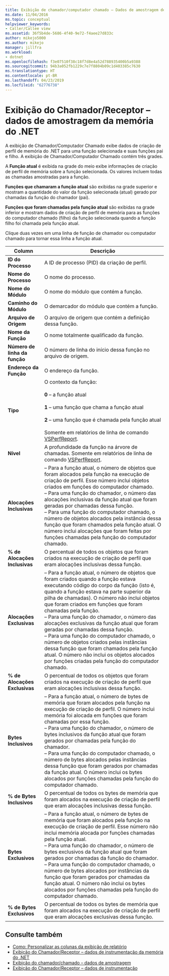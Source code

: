 ```yaml
---
title: Exibição de chamador/computador chamado – Dados de amostragem de memória do .NET | Microsoft Docs
ms.date: 11/04/2016
ms.topic: conceptual
helpviewer_keywords:
- Caller/Callee view
ms.assetid: 36f5b4de-5686-4f40-9e72-f4aee27d833c
author: mikejo5000
ms.author: mikejo
manager: jillfra
ms.workload:
- dotnet
ms.openlocfilehash: f3e07510f38c18f7d8e4a52d788935400b5a9388
ms.sourcegitcommit: 94b3a052fb1229c7e7f8804b09c1d403385c7630
ms.translationtype: HT
ms.contentlocale: pt-BR
ms.lasthandoff: 04/23/2019
ms.locfileid: "62776738"
---
```

# <a name="callercallee-view---net-memory-sampling-data"></a>Exibição do Chamador/Receptor – dados de amostragem da memória do .NET
A exibição de Chamador/Computador Chamado exibe dados de criação de perfil de memória do .NET para uma função selecionada e suas funções pai e filho. A exibição de Chamador/Computador Chamado contém três grades.

 A **Função atual** é exibida na grade do meio exibe informações de criação de perfil de memória sobre a função selecionada. Os valores incluem todas as chamadas amostradas para a função.

 **Funções que chamaram a função atual** são exibidas na grade superior e mostram a quantidade do valor da função selecionada (atual) gerado por chamadas da função do chamador (pai).

 **Funções que foram chamadas pela função atual** são exibidas na grade inferior e mostram dados de criação de perfil de memória para as funções do computador chamado (filho) da função selecionada quando a função filho foi chamada pela função atual.

 Clique duas vezes em uma linha de função de chamador ou computador chamado para tornar essa linha a função atual.

|Column|Descrição|
|------------|-----------------|
|**ID do Processo**|A ID de processo (PID) da criação de perfil.|
|**Nome do Processo**|O nome do processo.|
|**Nome do Módulo**|O nome do módulo que contém a função.|
|**Caminho do Módulo**|O demarcador do módulo que contém a função.|
|**Arquivo de Origem**|O arquivo de origem que contém a definição dessa função.|
|**Nome da Função**|O nome totalmente qualificado da função.|
|**Número de linha da função**|O número de linha do início dessa função no arquivo de origem.|
|**Endereço da Função**|O endereço da função.|
|**Tipo**|O contexto da função:<br /><br /> **0** – a função atual<br /><br /> **1** – uma função que chama a função atual<br /><br /> **2** – uma função que é chamada pela função atual<br /><br /> Somente em relatórios de linha de comando [VSPerfReport](../profiling/vsperfreport.md).|
|**Nível**|A profundidade da função na árvore de chamadas. Somente em relatórios de linha de comando [VSPerfReport](../profiling/vsperfreport.md).|
|**Alocações Inclusivas**|–   Para a função atual, o número de objetos que foram alocados pela função na execução de criação de perfil. Esse número inclui objetos criados em funções do computador chamado.<br />–   Para uma função do chamador, o número das alocações inclusivas da função atual que foram geradas por chamadas dessa função.<br />–   Para uma função do computador chamado, o número de objetos alocados pela instância dessa função que foram chamados pela função atual. O número inclui alocações que foram feitas por funções chamadas pela função do computador chamado.|
|**% de Alocações Inclusivas**|O percentual de todos os objetos que foram criados na execução de criação de perfil que eram alocações inclusivas dessa função.|
|**Alocações Exclusivas**|– Para a função atual, o número de objetos que foram criados quando a função estava executando código do corpo da função (isto é, quando a função estava na parte superior da pilha de chamadas). O número não inclui objetos que foram criados em funções que foram chamadas pela função.<br />–   Para uma função do chamador, o número das alocações exclusivas da função atual que foram geradas por chamadas dessa função.<br />–   Para uma função do computador chamado, o número de objetos criados pelas instâncias dessa função que foram chamados pela função atual. O número não inclui os objetos alocados por funções criadas pela função do computador chamado.|
|**% de Alocações Exclusivas**|O percentual de todos os objetos que foram criados na execução de criação de perfil que eram alocações inclusivas dessa função.|
|**Bytes Inclusivos**|–   Para a função atual, o número de bytes de memória que foram alocados pela função na execução de criação de perfil. O número inclui memória foi alocada em funções que foram chamadas por essa função.<br />–   Para uma função do chamador, o número de bytes inclusivos da função atual que foram gerados por chamadas pela função do chamador.<br />–   Para uma função do computador chamado, o número de bytes alocados pelas instâncias dessa função que foram gerados por chamadas da função atual. O número inclui os bytes alocados por funções chamadas pela função do computador chamado.|
|**% de Bytes Inclusivos**|O percentual de todos os bytes de memória que foram alocados na execução de criação de perfil que eram alocações inclusivas dessa função.|
|**Bytes Exclusivos**|–   Para a função atual, o número de bytes de memória que foram alocados pela função na execução de criação de perfil. Esse número não inclui memória alocada por funções chamadas pela função atual.<br />–   Para uma função do chamador, o número de bytes exclusivos da função atual que foram gerados por chamadas da função do chamador.<br />–   Para uma função do computador chamado, o número de bytes alocados por instâncias da função que foram gerados por chamadas da função atual. O número não inclui os bytes alocados por funções chamadas pela função do computador chamado.|
|**% de Bytes Exclusivos**|O percentual de todos os bytes de memória que foram alocados na execução de criação de perfil que eram alocações exclusivas dessa função.|

## <a name="see-also"></a>Consulte também
- [Como: Personalizar as colunas da exibição de relatório](../profiling/how-to-customize-report-view-columns.md)
- [Exibição do Chamador/Receptor – dados de instrumentação da memória do .NET](../profiling/caller-callee-view-net-memory-instrumentation-data.md)
- [Exibição do chamador/chamado – dados de amostragem](../profiling/caller-callee-view-sampling-data.md)
- [Exibição do Chamador/Receptor – dados de instrumentação](../profiling/caller-callee-view-instrumentation-data.md)